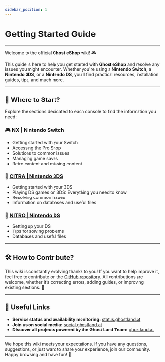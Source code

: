 ```yaml
---
sidebar_position: 1
---
```


# Getting Started Guide

---

Welcome to the official **Ghost eShop** wiki! 🎮  

This guide is here to help you get started with **Ghost eShop** and resolve any issues you might encounter. Whether you're using a **Nintendo Switch**, a **Nintendo 3DS**, or a **Nintendo DS**, you'll find practical resources, installation guides, tips, and much more.  

---

## 🌟 Where to Start?  

Explore the sections dedicated to each console to find the information you need:  

### 🎮 [NX | Nintendo Switch](./category/nx--nintendo-switch)  
- Getting started with your Switch  
- Accessing the Pro Shop  
- Solutions to common issues  
- Managing game saves  
- Retro content and missing content  

### 📱 [CITRA | Nintendo 3DS](./category/citra--nintendo-3ds)  
- Getting started with your 3DS  
- Playing DS games on 3DS: Everything you need to know  
- Resolving common issues  
- Information on databases and useful files  

### 🎲 [NITRO | Nintendo DS](./category/nitro--nintendo-ds)  
- Setting up your DS  
- Tips for solving problems  
- Databases and useful files  

---

## 🛠 How to Contribute?  

This wiki is constantly evolving thanks to you! If you want to help improve it, feel free to contribute on the [GitHub repository](https://github.com/ghost-land/Ghost-eShop-Wiki). All contributions are welcome, whether it’s correcting errors, adding guides, or improving existing sections. 🙌  

---

## 🔗 Useful Links  

- **Service status and availability monitoring:** [status.ghostland.at](https://status.ghostland.at/)  
- **Join us on social media:** [social.ghostland.at](https://social.ghostland.at/)  
- **Discover all projects powered by the Ghost Land Team:** [ghostland.at](https://ghostland.at/)  

---

We hope this wiki meets your expectations. If you have any questions, suggestions, or just want to share your experience, join our community. Happy browsing and have fun! 🚀
